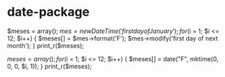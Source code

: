 # date-package


$meses = array();
$mes = new DateTime('first day of January');
for ($i = 1; $i <= 12; $i++) {
    $meses[] = $mes->format('F');
    $mes->modify('first day of next month');
}
print_r($meses);

$meses = array();
for ($i = 1; $i <= 12; $i++) {
    $meses[] = date("F", mktime(0, 0, 0, $i, 1));
}
print_r($meses);
